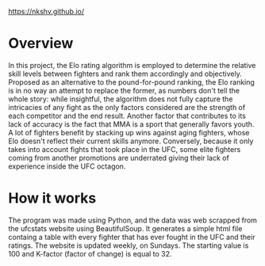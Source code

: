 https://nkshv.github.io/

# Overview

In this project, the Elo rating algorithm is employed to determine the relative skill levels between fighters and rank
them accordingly and objectively. Proposed as an alternative to the pound-for-pound ranking, the Elo ranking is in no way an attempt
to replace the former, as numbers don't tell the whole story: while insightful, the algorithm does not fully capture the intricacies of any fight as
the only factors considered are the strength of each competitor and the end result. Another factor that contributes to its lack of accuracy is the fact
that MMA is a sport that generally favors youth. A lot of fighters benefit by stacking up wins against aging fighters, whose Elo doesn't reflect their
current skills anymore. Conversely, because it only takes into account fights that took place in the UFC, some elite fighters coming from another promotions
are underrated giving their lack of experience inside the UFC octagon.

# How it works

The program was made using Python, and the data was web scrapped from the ufcstats website using BeautifulSoup. It generates a simple html file containg
a table with every fighter that has ever fought in the UFC and their ratings. The website is updated weekly, on Sundays.
The starting value is 100 and K-factor (factor of change) is equal to 32.
